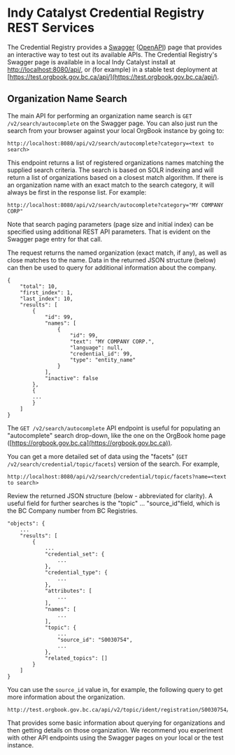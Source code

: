 # Indy Catalyst Credential Registry REST Services

The Credential Registry provides a [Swagger](https://swagger.io/) ([OpenAPI](https://www.openapis.org)) page that provides an interactive way to test out its available APIs.  The Credential Registry's Swagger page is available in a local Indy Catalyst install at [http://localhost:8080/api/](http://localhost:8080/api/), or (for example) in a stable test deployment at [https://test.orgbook.gov.bc.ca/api/](https://test.orgbook.gov.bc.ca/api/).

## Organization Name Search

The main API for performing an organization name search is `GET /v2/search/autocomplete` on the Swagger page.  You can also just run the search from your browser against your local OrgBook instance by going to:

```
http://localhost:8080/api/v2/search/autocomplete?category=<text to search>
```

This endpoint returns a list of registered organizations names matching the supplied search criteria.  The search is based on SOLR indexing and will return a list of organizations based on a closest match algorithm. If there is an organization name with an exact match to the search category, it will always be first in the response list.  For example:

```
http://localhost:8080/api/v2/search/autocomplete?category="MY COMPANY CORP"
```

Note that search paging parameters (page size and initial index) can be specified using additional REST API parameters. That is evident on the Swagger page entry for that call.

The request returns the named organization (exact match, if any), as well as close matches to the name.  Data in the returned JSON structure (below) can then be used to query for additional information about the company.

``` jsonc
{
    "total": 10,
    "first_index": 1,
    "last_index": 10,
    "results": [
        {
            "id": 99,
            "names": [
                {
                    "id": 99,
                    "text": "MY COMPANY CORP.",
                    "language": null,
                    "credential_id": 99,
                    "type": "entity_name"
                }
            ],
            "inactive": false
        },
        {
        ...
        }
    ]
}
```

The `GET /v2/search/autocomplete` API endpoint is useful for populating an "autocomplete" search drop-down, like the one on the OrgBook home page ([https://orgbook.gov.bc.ca](https://orgbook.gov.bc.ca)).

You can get a more detailed set of data using the "facets" (`GET /v2/search/credential/topic/facets`) version of the search. For example,

```
http://localhost:8080/api/v2/search/credential/topic/facets?name=<text to search>
```

Review the returned JSON structure (below - abbreviated for clarity). A useful field for further searches is the "topic" ... "source_id"field, which is the BC Company number from BC Registries.

``` jsonc
"objects": {
    ...
    "results": [
        {
            ...
            "credential_set": {
                ...
            },
            "credential_type": {
                ...
            },
            "attributes": [
                ...
            ],
            "names": [
                ...
            ],
            "topic": {
                ...
                "source_id": "S0030754",
                ...
            },
            "related_topics": []
        }
    ]
}
```

You can use the `source_id` value in, for example, the following query to get more information about the organization.

```
http://test.orgbook.gov.bc.ca/api/v2/topic/ident/registration/S0030754/formatted
```

That provides some basic information about querying for organizations and then getting details on those organization. We recommend you experiment with other API endpoints using the Swagger pages on your local or the test instance.


